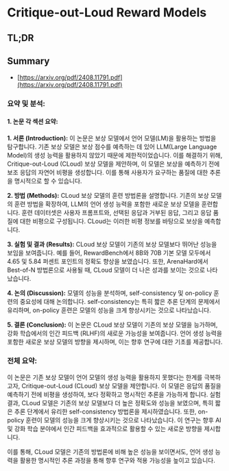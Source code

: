 # Critique-out-Loud Reward Models
## TL;DR
## Summary
- [https://arxiv.org/pdf/2408.11791.pdf](https://arxiv.org/pdf/2408.11791.pdf)

### 요약 및 분석:

#### 1. 논문 각 섹션 요약:

**1. 서론 (Introduction):**
이 논문은 보상 모델에서 언어 모델(LM)을 활용하는 방법을 탐구합니다. 기존 보상 모델은 보상 점수를 예측하는 데 있어 LLM(Large Language Model)의 생성 능력을 활용하지 않았기 때문에 제한적이었습니다. 이를 해결하기 위해, Critique-out-Loud (CLoud) 보상 모델을 제안하며, 이 모델은 보상을 예측하기 전에 보조 응답의 자연어 비평을 생성합니다. 이를 통해 사용자가 요구하는 품질에 대한 추론을 명시적으로 할 수 있습니다.

**2. 방법 (Methods):**
CLoud 보상 모델의 훈련 방법론을 설명합니다. 기존의 보상 모델의 훈련 방법을 확장하여, LLM의 언어 생성 능력을 포함한 새로운 보상 모델을 훈련합니다. 훈련 데이터셋은 사용자 프롬프트와, 선택된 응답과 거부된 응답, 그리고 응답 품질에 대한 비평으로 구성됩니다. CLoud는 이러한 비평 정보를 바탕으로 보상을 예측합니다.

**3. 실험 및 결과 (Results):**
CLoud 보상 모델이 기존의 보상 모델보다 뛰어난 성능을 보임을 보여줍니다. 예를 들어, RewardBench에서 8B와 70B 기본 모델 모두에서 4.65 및 5.84 퍼센트 포인트의 정확도 향상을 보였습니다. 또한, ArenaHard에서 Best-of-N 방법론으로 사용될 때, CLoud 모델이 더 나은 성과를 보이는 것으로 나타났습니다.

**4. 논의 (Discussion):**
모델의 성능을 분석하며, self-consistency 및 on-policy 훈련의 중요성에 대해 논의합니다. self-consistency는 특히 짧은 추론 단계의 문제에서 유리하며, on-policy 훈련은 모델의 성능을 크게 향상시키는 것으로 나타났습니다.

**5. 결론 (Conclusion):**
이 논문은 CLoud 보상 모델이 기존의 보상 모델을 능가하며, 강화 학습에서의 인간 피드백 (RLHF)의 새로운 가능성을 보여줍니다. 언어 생성 능력을 포함한 새로운 보상 모델의 방향을 제시하며, 이는 향후 연구에 대한 기초를 제공합니다.

### 전체 요약:
이 논문은 기존 보상 모델이 언어 모델의 생성 능력을 활용하지 못했다는 한계를 극복하고자, Critique-out-Loud (CLoud) 보상 모델을 제안합니다. 이 모델은 응답의 품질을 예측하기 전에 비평을 생성하여, 보다 정확하고 명시적인 추론을 가능하게 합니다. 실험 결과, CLoud 모델은 기존의 보상 모델보다 더 높은 정확도와 성능을 보였으며, 특히 짧은 추론 단계에서 유리한 self-consistency 방법론을 제시하였습니다. 또한, on-policy 훈련이 모델의 성능을 크게 향상시키는 것으로 나타났습니다. 이 연구는 향후 AI 및 강화 학습 분야에서 인간 피드백을 효과적으로 활용할 수 있는 새로운 방향을 제시합니다.

이를 통해, CLoud 모델은 기존의 방법론에 비해 높은 성능을 보이면서도, 언어 생성 능력을 활용한 명시적인 추론 과정을 통해 향후 연구와 적용 가능성을 높이고 있습니다.